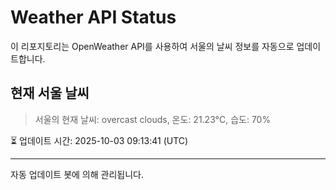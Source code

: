 
# Weather API Status

이 리포지토리는 OpenWeather API를 사용하여 서울의 날씨 정보를 자동으로 업데이트합니다.

## 현재 서울 날씨
> 서울의 현재 날씨: overcast clouds, 온도: 21.23°C, 습도: 70%

⏳ 업데이트 시간: 2025-10-03 09:13:41 (UTC)

---
자동 업데이트 봇에 의해 관리됩니다.
